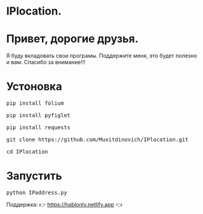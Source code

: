 # IPlocation.
# Привет, дорогие друзья.
Я буду вкладовать свои програмы. Поддержите меня, это будет полезно и вам. Спасибо за внимание!!!
# Устоновка
<pre>
pip install folium

pip install pyfiglet

pip install requests

git clone https://github.com/Muxitdinovich/IPlocation.git

cd IPlocation
</pre>
# Запустить
<pre>
python IPaddress.py
</pre>
Поддержка: 👉 https://hablonly.netlify.app 👈
